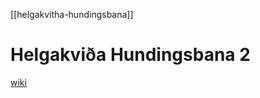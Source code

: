 [[helgakvitha-hundingsbana]]
# Helgakviða Hundingsbana 2
[wiki](https://en.wikipedia.org/wiki/Helgakvi%C3%B0a-Hundingsbana-II)